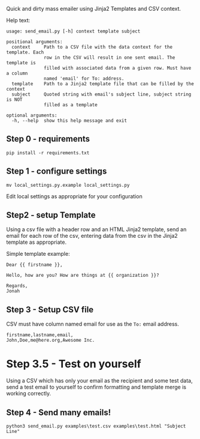 

Quick and dirty mass emailer using Jinja2 Templates and CSV context. 

Help text:

```
usage: send_email.py [-h] context template subject

positional arguments:
  context     Path to a CSV file with the data context for the template. Each
              row in the CSV will result in one sent email. The template is
              filled with associated data from a given row. Must have a column
              named 'email' for To: address.
  template    Path to a Jinja2 template file that can be filled by the context
  subject     Quoted string with email's subject line, subject string is NOT
              filled as a template

optional arguments:
  -h, --help  show this help message and exit

```



## Step 0 - requirements

```
pip install -r requirements.txt
```

## Step 1 - configure settings

```
mv local_settings.py.example local_settings.py
```
Edit local settings as appropriate for your configuration

## Step2 - setup Template

Using a csv file with a header row and an HTML Jinja2 template, send an email
for each row of the csv, entering data from the csv in the Jinja2 template
as appropriate. 

Simple template example:
```
Dear {{ firstname }},

Hello, how are you? How are things at {{ organization }}?

Regards,
Jonah
```

## Step 3 - Setup CSV file

CSV must have column named email for use as the `To:` email address.

```
firstname,lastname,email,
John,Doe,me@here.org,Awesome Inc.
```

# Step 3.5 - Test on yourself
Using a CSV which has only your email as the recipient and some test data, send a test email to yourself to confirm formatting and template merge is working correctly. 


## Step 4 - Send many emails!  

```
python3 send_email.py examples\test.csv examples\test.html "Subject Line"
```
